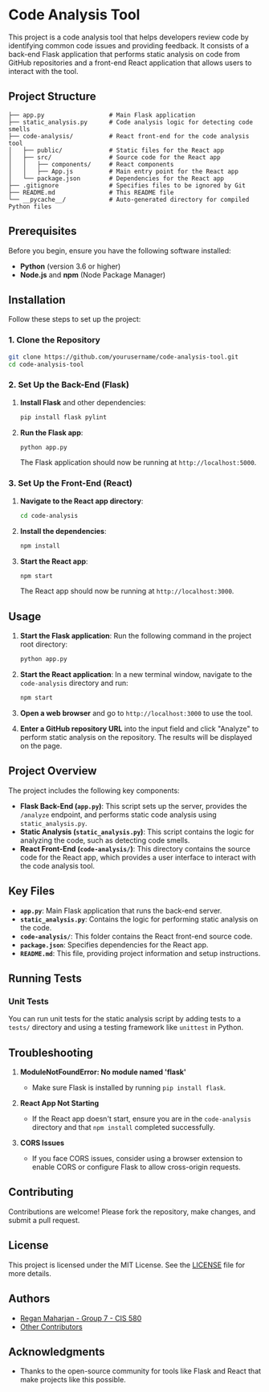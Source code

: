 
# Code Analysis Tool

This project is a code analysis tool that helps developers review code by identifying common code issues and providing feedback. It consists of a back-end Flask application that performs static analysis on code from GitHub repositories and a front-end React application that allows users to interact with the tool.

## Project Structure

```
├── app.py                  # Main Flask application
├── static_analysis.py      # Code analysis logic for detecting code smells
├── code-analysis/          # React front-end for the code analysis tool
│   ├── public/             # Static files for the React app
│   ├── src/                # Source code for the React app
│   │   ├── components/     # React components
│   │   ├── App.js          # Main entry point for the React app
│   └── package.json        # Dependencies for the React app
├── .gitignore              # Specifies files to be ignored by Git
├── README.md               # This README file
└── __pycache__/            # Auto-generated directory for compiled Python files
```

## Prerequisites

Before you begin, ensure you have the following software installed:

- **Python** (version 3.6 or higher)
- **Node.js** and **npm** (Node Package Manager)

## Installation

Follow these steps to set up the project:

### 1. Clone the Repository

```bash
git clone https://github.com/yourusername/code-analysis-tool.git
cd code-analysis-tool
```

### 2. Set Up the Back-End (Flask)

1. **Install Flask** and other dependencies:
   ```bash
   pip install flask pylint
   ```

2. **Run the Flask app**:
   ```bash
   python app.py
   ```
   The Flask application should now be running at `http://localhost:5000`.

### 3. Set Up the Front-End (React)

1. **Navigate to the React app directory**:
   ```bash
   cd code-analysis
   ```

2. **Install the dependencies**:
   ```bash
   npm install
   ```

3. **Start the React app**:
   ```bash
   npm start
   ```
   The React app should now be running at `http://localhost:3000`.

## Usage

1. **Start the Flask application**:
   Run the following command in the project root directory:
   ```bash
   python app.py
   ```

2. **Start the React application**:
   In a new terminal window, navigate to the `code-analysis` directory and run:
   ```bash
   npm start
   ```

3. **Open a web browser** and go to `http://localhost:3000` to use the tool.

4. **Enter a GitHub repository URL** into the input field and click "Analyze" to perform static analysis on the repository. The results will be displayed on the page.

## Project Overview

The project includes the following key components:

- **Flask Back-End (`app.py`)**: This script sets up the server, provides the `/analyze` endpoint, and performs static code analysis using `static_analysis.py`.
- **Static Analysis (`static_analysis.py`)**: This script contains the logic for analyzing the code, such as detecting code smells.
- **React Front-End (`code-analysis/`)**: This directory contains the source code for the React app, which provides a user interface to interact with the code analysis tool.

## Key Files

- **`app.py`**: Main Flask application that runs the back-end server.
- **`static_analysis.py`**: Contains the logic for performing static analysis on the code.
- **`code-analysis/`**: This folder contains the React front-end source code.
- **`package.json`**: Specifies dependencies for the React app.
- **`README.md`**: This file, providing project information and setup instructions.

## Running Tests

### Unit Tests

You can run unit tests for the static analysis script by adding tests to a `tests/` directory and using a testing framework like `unittest` in Python.

## Troubleshooting

1. **ModuleNotFoundError: No module named 'flask'**
   - Make sure Flask is installed by running `pip install flask`.

2. **React App Not Starting**
   - If the React app doesn't start, ensure you are in the `code-analysis` directory and that `npm install` completed successfully.

3. **CORS Issues**
   - If you face CORS issues, consider using a browser extension to enable CORS or configure Flask to allow cross-origin requests.

## Contributing

Contributions are welcome! Please fork the repository, make changes, and submit a pull request.

## License

This project is licensed under the MIT License. See the [LICENSE](LICENSE) file for more details.

## Authors

- [Regan Maharjan - Group 7 - CIS 580](https://github.com/rayraycodes)
- [Other Contributors](https://github.com/rayraycodes)

## Acknowledgments

- Thanks to the open-source community for tools like Flask and React that make projects like this possible.
